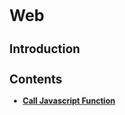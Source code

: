 # Web 

## Introduction

## Contents

* [**Call Javascript Function**](call-javascript-function.md)
